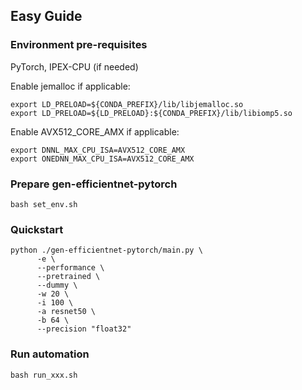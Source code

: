 ## Easy Guide

### Environment pre-requisites
PyTorch, IPEX-CPU (if needed)

Enable jemalloc if applicable:
```
export LD_PRELOAD=${CONDA_PREFIX}/lib/libjemalloc.so
export LD_PRELOAD=${LD_PRELOAD}:${CONDA_PREFIX}/lib/libiomp5.so
```
Enable AVX512_CORE_AMX if applicable:
```
export DNNL_MAX_CPU_ISA=AVX512_CORE_AMX
export ONEDNN_MAX_CPU_ISA=AVX512_CORE_AMX
```

### Prepare gen-efficientnet-pytorch
```
bash set_env.sh
```

### Quickstart
```
python ./gen-efficientnet-pytorch/main.py \
      -e \
      --performance \
      --pretrained \
      --dummy \
      -w 20 \
      -i 100 \
      -a resnet50 \
      -b 64 \
      --precision "float32"
```

### Run automation
```
bash run_xxx.sh
```
